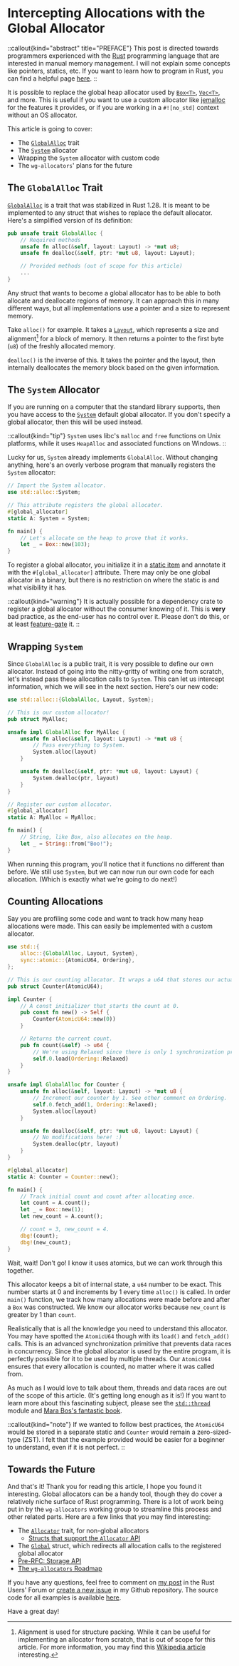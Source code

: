 # Intercepting Allocations with the Global Allocator

::callout{kind="abstract" title="PREFACE"}
This post is directed towards programmers experienced with the [Rust](https://www.rust-lang.org) programming language that are interested in manual memory management. I will not explain some concepts like pointers, statics, etc. If you want to learn how to program in Rust, you can find a helpful page [here](https://www.rust-lang.org/learn).
::

It is possible to replace the global heap allocator used by [`Box<T>`](https://doc.rust-lang.org/stable/std/boxed/struct.Box.html), [`Vec<T>`](https://doc.rust-lang.org/stable/std/vec/struct.Vec.html), and more. This is useful if you want to use a custom allocator like [jemalloc](https://jemalloc.net) for the features it provides, or if you are working in a `#![no_std]` context without an OS allocator.

This article is going to cover:

- The [`GlobalAlloc`](https://doc.rust-lang.org/stable/std/alloc/trait.GlobalAlloc.html) trait
- The [`System`](https://doc.rust-lang.org/stable/std/alloc/struct.System.html) allocator
- Wrapping the `System` allocator with custom code
- The `wg-allocators`' plans for the future

## The `GlobalAlloc` Trait

[`GlobalAlloc`](https://doc.rust-lang.org/stable/std/alloc/trait.GlobalAlloc.html) is a trait that was stabilized in Rust 1.28. It is meant to be implemented to any struct that wishes to replace the default allocator. Here's a simplified version of its definition:

```rust
pub unsafe trait GlobalAlloc {
    // Required methods
    unsafe fn alloc(&self, layout: Layout) -> *mut u8;
    unsafe fn dealloc(&self, ptr: *mut u8, layout: Layout);

    // Provided methods (out of scope for this article)
    ...
}
```

Any struct that wants to become a global allocator has to be able to both allocate and deallocate regions of memory. It can approach this in many different ways, but all implementations use a pointer and a size to represent memory.

Take `alloc()` for example. It takes a [`Layout`](https://doc.rust-lang.org/stable/std/alloc/struct.Layout.html), which represents a size and alignment[^alignment] for a block of memory. It then returns a pointer to the first byte (`u8`) of the freshly allocated memory.

`dealloc()` is the inverse of this. It takes the pointer and the layout, then internally deallocates the memory block based on the given information.

[^alignment]: Alignment is used for structure packing. While it can be useful for implementing an allocator from scratch, that is out of scope for this article. For more information, you may find this [Wikipedia article](https://en.wikipedia.org/wiki/Data_structure_alignment) interesting.

## The `System` Allocator

If you are running on a computer that the standard library supports, then you have access to the [`System`](https://doc.rust-lang.org/stable/std/alloc/struct.System.html) default global allocator. If you don't specify a global allocator, then this will be used instead.

::callout{kind="tip"}
`System` uses libc's `malloc` and `free` functions on Unix platforms, while it uses `HeapAlloc` and associated functions on Windows.
::

Lucky for us, `System` already implements `GlobalAlloc`. Without changing anything, here's an overly verbose program that manually registers the `System` allocator:

```rust
// Import the System allocator.
use std::alloc::System;

// This attribute registers the global allocater.
#[global_allocator]
static A: System = System;

fn main() {
    // Let's allocate on the heap to prove that it works.
    let _ = Box::new(103);
}
```

To register a global allocator, you initialize it in a [static item](https://doc.rust-lang.org/reference/items/static-items.html) and annotate it with the `#[global_allocator]` attribute. There may only be one global allocator in a binary, but there is no restriction on where the static is and what visibility it has.

::callout{kind="warning"}
It is actually possible for a dependency crate to register a global allocator without the consumer knowing of it. This is **very** bad practice, as the end-user has no control over it. Please don't do this, or at least [feature-gate](https://doc.rust-lang.org/cargo/reference/features.html) it.
::

## Wrapping `System`

Since `GlobalAlloc` is a public trait, it is very possible to define our own allocator. Instead of going into the nitty-gritty of writing one from scratch, let's instead pass these allocation calls to `System`. This can let us intercept information, which we will see in the next section. Here's our new code:

```rust
use std::alloc::{GlobalAlloc, Layout, System};

// This is our custom allocator!
pub struct MyAlloc;

unsafe impl GlobalAlloc for MyAlloc {
    unsafe fn alloc(&self, layout: Layout) -> *mut u8 {
        // Pass everything to System.
        System.alloc(layout)
    }

    unsafe fn dealloc(&self, ptr: *mut u8, layout: Layout) {
        System.dealloc(ptr, layout)
    }
}

// Register our custom allocator.
#[global_allocator]
static A: MyAlloc = MyAlloc;

fn main() {
    // String, like Box, also allocates on the heap.
    let _ = String::from("Boo!");
}
```

When running this program, you'll notice that it functions no different than before. We still use `System`, but we can now run our own code for each allocation. (Which is exactly what we're going to do next!)

## Counting Allocations

Say you are profiling some code and want to track how many heap allocations were made. This can easily be implemented with a custom allocator.

```rust
use std::{
    alloc::{GlobalAlloc, Layout, System},
    sync::atomic::{AtomicU64, Ordering},
};

// This is our counting allocator. It wraps a u64 that stores our actual count.
pub struct Counter(AtomicU64);

impl Counter {
    // A const initializer that starts the count at 0.
    pub const fn new() -> Self {
        Counter(AtomicU64::new(0))
    }

    // Returns the current count.
    pub fn count(&self) -> u64 {
        // We're using Relaxed since there is only 1 synchronization primitive.
        self.0.load(Ordering::Relaxed)
    }
}

unsafe impl GlobalAlloc for Counter {
    unsafe fn alloc(&self, layout: Layout) -> *mut u8 {
        // Increment our counter by 1. See other comment on Ordering.
        self.0.fetch_add(1, Ordering::Relaxed);
        System.alloc(layout)
    }

    unsafe fn dealloc(&self, ptr: *mut u8, layout: Layout) {
        // No modifications here! :)
        System.dealloc(ptr, layout)
    }
}

#[global_allocator]
static A: Counter = Counter::new();

fn main() {
    // Track initial count and count after allocating once.
    let count = A.count();
    let _ = Box::new(1);
    let new_count = A.count();

    // count = 3, new_count = 4.
    dbg!(count);
    dbg!(new_count);
}
```

Wait, wait! Don't go! I know it uses atomics, but we can work through this together.

This allocator keeps a bit of internal state, a `u64` number to be exact. This number starts at 0 and increments by 1 every time `alloc()` is called. In order `main()` function, we track how many allocations were made before and after a `Box` was constructed. We know our allocator works because `new_count` is greater by 1 than `count`.

Realistically that is all the knowledge you need to understand this allocator. You may have spotted the `AtomicU64` though with its `load()` and `fetch_add()` calls. This is an advanced synchronization primitive that prevents data races in concurrency. Since the global allocator is used by the entire program, it is perfectly possible for it to be used by multiple threads. Our `AtomicU64` ensures that every allocation is counted, no matter where it was called from.

As much as I would love to talk about them, threads and data races are out of the scope of this article. (It's getting long enough as it is!) If you want to learn more about this fascinating subject, please see the [`std::thread`](https://doc.rust-lang.org/stable/std/thread/index.html) module and [Mara Bos's fantastic book](https://marabos.nl/atomics/). 

::callout{kind="note"}
If we wanted to follow best practices, the `AtomicU64` would be stored in a separate static and `Counter` would remain a zero-sized-type (ZST). I felt that the example provided would be easier for a beginner to understand, even if it is not perfect.
::

## Towards the Future

And that's it! Thank you for reading this article, I hope you found it interesting. Global allocators can be a handy tool, though they do cover a relatively niche surface of Rust programming. There is a lot of work being put in by the `wg-allocators` working group to streamline this process and other related parts. Here are a few links that you may find interesting:

- The [`Allocator`](https://doc.rust-lang.org/stable/std/alloc/trait.Allocator.html) trait, for non-global allocators
    - [Structs that support the `Allocator` API](https://github.com/rust-lang/wg-allocators/issues/7)
- The [`Global`](https://doc.rust-lang.org/stable/std/alloc/struct.Global.html) struct, which redirects all allocation calls to the registered global allocator
- [Pre-RFC: Storage API](https://internals.rust-lang.org/t/pre-rfc-storage-api/18822?u=bd103)
- [The `wg-allocators` Roadmap](https://github.com/rust-lang/wg-allocators/issues/48)

If you have any questions, feel free to comment on [my post](https://users.rust-lang.org/t/intercepting-allocations-with-the-global-allocator/96277?u=bd103) in the Rust Users' Forum or [create a new issue](https://github.com/BD103/BD103/issues) in my Github repository. The source code for all examples is available [here](https://github.com/BD103/Blog-Examples/tree/main/global-allocator).

Have a great day!
